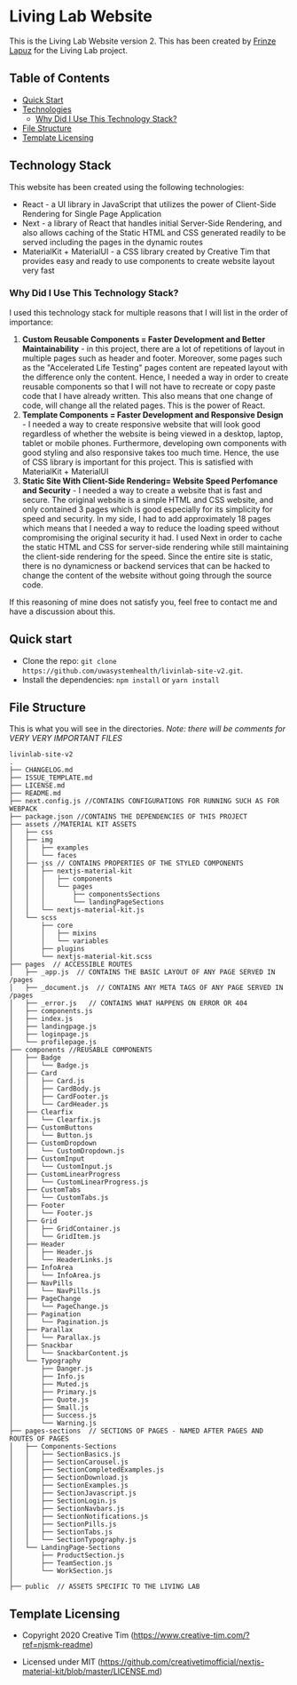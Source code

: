 # Living Lab Website
This is the Living Lab Website version 2. This has been created by [Frinze Lapuz](https://github.com/frinzekt) for the Living Lab project. 


## Table of Contents
* [Quick Start](#quick-start)
* [Technologies](#technology-stack)
    - [Why Did I Use This Technology Stack?](why-did-i-use-this-technology-stack?)
* [File Structure](#file-structure)
* [Template Licensing](#template-licensing)

## Technology Stack
This website has been created using the following technologies:
- React - a UI library in JavaScript that utilizes the power of Client-Side Rendering for Single Page Application
- Next - a library of React that handles initial Server-Side Rendering, and also allows caching of the Static HTML and CSS generated readily to be served including the pages in the dynamic routes
- MaterialKit + MaterialUI - a CSS library created by Creative Tim that provides easy and ready to use components to create website layout very fast

### Why Did I Use This Technology Stack?
I used this technology stack for multiple reasons that I will list in the order of importance:
1. **Custom Reusable Components = Faster Development and Better Maintainability** - in this project, there are a lot of repetitions of layout in multiple pages such as header and footer. Moreover, some pages such as the "Accelerated Life Testing" pages content are repeated layout with the difference only the content. Hence, I needed a way in order to create reusable components so that I will not have to recreate or copy paste code that I have already written. This also means that one change of code, will change all the related pages. This is the power of React.
2. **Template Components = Faster Development and Responsive Design** - I needed a way to create responsive website that will look good regardless of whether the website is being viewed in a desktop, laptop, tablet or mobile phones. Furthermore, developing own components with good styling and also responsive takes too much time. Hence, the use of CSS library is important for this project. This is satisfied with MaterialKit + MaterialUI
3. **Static Site With Client-Side Rendering= Website Speed Perfomance and Security** - I needed a way to create a website that is fast and secure. The original website is a simple HTML and CSS website, and only contained 3 pages which is good especially for its simplicity for speed and security. In my side, I had to add approximately 18 pages which means that I needed a way to reduce the loading speed without compromising the original security it had. I used Next in order to cache the static HTML and CSS for server-side rendering while still maintaining the client-side rendering for the speed. Since the entire site is static, there is no dynamicness or backend services that can be hacked to change the content of the website without going through the source code. 

If this reasoning of mine does not satisfy you, feel free to contact me and have a discussion about this.

## Quick start
- Clone the repo: `git clone https://github.com/uwasystemhealth/livinlab-site-v2.git`.
- Install the dependencies: `npm install` or `yarn install`

## File Structure
This is what you will see in the directories. *Note: there will be comments for VERY VERY IMPORTANT FILES*
```
livinlab-site-v2
.
├── CHANGELOG.md
├── ISSUE_TEMPLATE.md
├── LICENSE.md
├── README.md
├── next.config.js //CONTAINS CONFIGURATIONS FOR RUNNING SUCH AS FOR WEBPACK
├── package.json //CONTAINS THE DEPENDENCIES OF THIS PROJECT
├── assets //MATERIAL KIT ASSETS
│   ├── css
│   ├── img
│   │   ├── examples
│   │   └── faces
│   ├── jss // CONTAINS PROPERTIES OF THE STYLED COMPONENTS
│   │   ├── nextjs-material-kit
│   │   │   ├── components
│   │   │   └── pages
│   │   │       ├── componentsSections
│   │   │       └── landingPageSections
│   │   └── nextjs-material-kit.js
│   └── scss
│       ├── core
│       │   ├── mixins
│       │   └── variables
│       ├── plugins
│       └── nextjs-material-kit.scss
├── pages  // ACCESSIBLE ROUTES
│   ├── _app.js  // CONTAINS THE BASIC LAYOUT OF ANY PAGE SERVED IN /pages
│   ├── _document.js  // CONTAINS ANY META TAGS OF ANY PAGE SERVED IN /pages
│   ├── _error.js   // CONTAINS WHAT HAPPENS ON ERROR OR 404
│   ├── components.js
│   ├── index.js
│   ├── landingpage.js
│   ├── loginpage.js
│   └── profilepage.js
├── components //REUSABLE COMPONENTS
│   ├── Badge
│   │   └── Badge.js
│   ├── Card
│   │   ├── Card.js
│   │   ├── CardBody.js
│   │   ├── CardFooter.js
│   │   └── CardHeader.js
│   ├── Clearfix
│   │   └── Clearfix.js
│   ├── CustomButtons
│   │   └── Button.js
│   ├── CustomDropdown
│   │   └── CustomDropdown.js
│   ├── CustomInput
│   │   └── CustomInput.js
│   ├── CustomLinearProgress
│   │   └── CustomLinearProgress.js
│   ├── CustomTabs
│   │   └── CustomTabs.js
│   ├── Footer
│   │   └── Footer.js
│   ├── Grid
│   │   ├── GridContainer.js
│   │   └── GridItem.js
│   ├── Header
│   │   ├── Header.js
│   │   └── HeaderLinks.js
│   ├── InfoArea
│   │   └── InfoArea.js
│   ├── NavPills
│   │   └── NavPills.js
│   ├── PageChange
│   │   └── PageChange.js
│   ├── Pagination
│   │   └── Pagination.js
│   ├── Parallax
│   │   └── Parallax.js
│   ├── Snackbar
│   │   └── SnackbarContent.js
│   └── Typography
│       ├── Danger.js
│       ├── Info.js
│       ├── Muted.js
│       ├── Primary.js
│       ├── Quote.js
│       ├── Small.js
│       ├── Success.js
│       └── Warning.js
├── pages-sections  // SECTIONS OF PAGES - NAMED AFTER PAGES AND ROUTES OF PAGES
│   ├── Components-Sections
│   │   ├── SectionBasics.js
│   │   ├── SectionCarousel.js
│   │   ├── SectionCompletedExamples.js
│   │   ├── SectionDownload.js
│   │   ├── SectionExamples.js
│   │   ├── SectionJavascript.js
│   │   ├── SectionLogin.js
│   │   ├── SectionNavbars.js
│   │   ├── SectionNotifications.js
│   │   ├── SectionPills.js
│   │   ├── SectionTabs.js
│   │   └── SectionTypography.js
│   └── LandingPage-Sections
│       ├── ProductSection.js
│       ├── TeamSection.js
│       └── WorkSection.js
│
├── public  // ASSETS SPECIFIC TO THE LIVING LAB
```

## Template Licensing

- Copyright 2020 Creative Tim (https://www.creative-tim.com/?ref=njsmk-readme)

- Licensed under MIT (https://github.com/creativetimofficial/nextjs-material-kit/blob/master/LICENSE.md)
